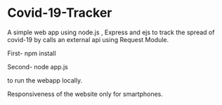 # Covid-19-Tracker
A simple web app using node.js , Express and ejs to track the spread of covid-19 by calls an external api using Request Module.

First- npm install

Second- node app.js 

to run the webapp locally.



Responsiveness of the website only for smartphones.
